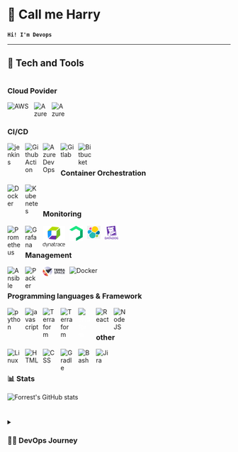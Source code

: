 # 🌠  Call me Harry


**`Hi! I'm Devops`**

<!-- Quick Introduction -->

---

## 🧰 Tech and Tools
#

### Cloud Povider

<img align="left" alt="AWS" width="50px" style="padding-right:10px;"
src="https://cdn.jsdelivr.net/gh/devicons/devicon/icons/amazonwebservices/amazonwebservices-original-wordmark.svg" />
<img align="left" alt="Azure" width="30px" style="padding-right:10px;"
src="https://cdn.jsdelivr.net/gh/devicons/devicon/icons/azure/azure-original.svg" />
<img align="left" alt="Azure" width="30px" style="padding-right:10px;"
src="https://cdn.jsdelivr.net/gh/devicons/devicon/icons/googlecloud/googlecloud-original.svg" />

</br> 

#

### CI/CD

<img align="left" alt="jenkins" width="30px" style="padding-right:10px;"
src="https://cdn.jsdelivr.net/gh/devicons/devicon/icons/jenkins/jenkins-original.svg" />
<img align="left" alt="GithubAction" width="30px" style="padding-right:10px;"
src="https://cdn.jsdelivr.net/gh/devicons/devicon/icons/github/github-original.svg" />
<img align="left" alt="AzureDevOps" width="30px" style="padding-right:10px;"
src="https://cdn.jsdelivr.net/gh/devicons/devicon/icons/azure/azure-original.svg" />
<img align="left" alt="Gitlab" width="30px" style="padding-right:10px;" src="https://cdn.jsdelivr.net/gh/devicons/devicon/icons/gitlab/gitlab-original.svg" />
<img align="left" alt="Bitbucket" width="30px" style="padding-right:10px;" src="https://cdn.jsdelivr.net/gh/devicons/devicon/icons/bitbucket/bitbucket-original.svg" />
</br>

#

### Container Orchestration

<img align="left" alt="Docker" width="30px" style="padding-right:10px;" src="https://cdn.jsdelivr.net/gh/devicons/devicon/icons/docker/docker-original.svg" />
<img align="left" alt="Kubenetes" width="30px" style="padding-right:10px;" src="https://cdn.jsdelivr.net/gh/devicons/devicon/icons/kubernetes/kubernetes-plain.svg"  />
</br>

#

### Monitoring

<img align="left" alt="Prometheus" width="30px" style="padding-right:10px;" src="https://cdn.jsdelivr.net/gh/devicons/devicon/icons/prometheus/prometheus-original.svg" />
<img align="left" alt="Grafana" width="30px" style="padding-right:10px;" src="https://cdn.jsdelivr.net/gh/devicons/devicon/icons/grafana/grafana-original.svg" />
<img align="left" alt="Dynatrace" width="50px" style="padding-right:10px;" src="./images/dynatrace.png" />
<img align="left" alt="newrelic" width="30px" style="padding-right:10px;" src="./images/newrelic.png" />
<img align="left" alt="Elastic" width="30px" style="padding-right:10px;" src="./images/elastic.png" />
<img align="left" alt="Datadog" width="30px" style="padding-right:10px;" src="./images/datadog.png" />
<br/>

#

### Management

<img align="Terraform" alt="Docker" width="30px" style="padding-right:10px;" src="https://cdn.jsdelivr.net/gh/devicons/devicon/icons/terraform/terraform-original.svg" />
<img align="left" alt="Ansible" width="30px" style="padding-right:10px;" src="https://cdn.jsdelivr.net/gh/devicons/devicon/icons/ansible/ansible-original.svg"  />
<img align="left" alt="Packer" width="30px" style="padding-right:10px;" src="https://cdn.jsdelivr.net/gh/devicons/devicon/icons/packer/packer-original-wordmark.svg"  />
<img align="left" alt="Teraspace" width="50px" style="padding-right:10px;" src="./images/terraspace.png"/>
</br>

#

### Programming languages & Framework

<img align="left" alt="python" width="30px" style="padding-right:10px;"
src="https://cdn.jsdelivr.net/gh/devicons/devicon/icons/python/python-original.svg" />
<img align="left" alt="javascript" width="30px" style="padding-right:10px;"
src="https://cdn.jsdelivr.net/gh/devicons/devicon/icons/javascript/javascript-original.svg"  />
<img align="left" alt="Terraform" width="30px" style="padding-right:10px;"
src="https://cdn.jsdelivr.net/gh/devicons/devicon/icons/c/c-original.svg"  />
<img align="left" alt="Terraform" width="30px" style="padding-right:10px;"
src="https://cdn.jsdelivr.net/gh/devicons/devicon/icons/dotnetcore/dotnetcore-original.svg" />
<img align="left" alt="Terraform" width="30px" style="padding-right:10px; color:white"
src="https://cdn.jsdelivr.net/gh/devicons/devicon/icons/symfony/symfony-original.svg" />
<img align="left" alt="React" width="30px" style="padding-right:10px;" src="https://cdn.jsdelivr.net/gh/devicons/devicon/icons/react/react-original.svg" />
<img align="left" alt="NodeJS" width="30px" style="padding-right:10px;" src="https://cdn.jsdelivr.net/gh/devicons/devicon/icons/nodejs/nodejs-original.svg" />
<br />

#

### other

<img align="left" alt="Linux" width="30px" style="padding-right:10px;" src="https://cdn.jsdelivr.net/gh/devicons/devicon/icons/linux/linux-original.svg" />
<img align="left" alt="HTML" width="30px" style="padding-right:10px;" src="https://cdn.jsdelivr.net/gh/devicons/devicon/icons/html5/html5-plain.svg" />
<img align="left" alt="CSS" width="30px" style="padding-right:10px;" src="https://cdn.jsdelivr.net/gh/devicons/devicon/icons/css3/css3-plain.svg" />
<img align="left" alt="Gradle" width="30px" style="padding-right:10px;" src="https://cdn.jsdelivr.net/gh/devicons/devicon/icons/gradle/gradle-plain.svg" />
<img align="left" alt="Bash" width="30px" style="padding-right:10px;" src="https://cdn.jsdelivr.net/gh/devicons/devicon/icons/bash/bash-original.svg" />
<img align="left" alt="Jira" width="30px" style="padding-right:10px;" src="https://cdn.jsdelivr.net/gh/devicons/devicon/icons/jira/jira-original.svg" />
<br />

#


### 📊 Stats

![Forrest's GitHub stats](https://github-readme-stats.vercel.app/api?username=iamharry&show_icons=true&theme=gruvbox)

<!-- ![GitHub Streak](https://streak-stats.demolab.com?user=ForrestKnight&theme=gruvbox&border_radius=4.5) -->

#

<details>
 <summary><h3>👨‍💻 DevOps Journey</h3></summary>
   I started my coding journey as a ....
